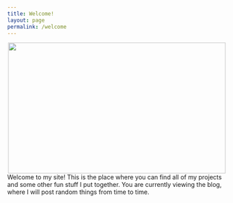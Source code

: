 ```yaml
---
title: Welcome!
layout: page
permalink: /welcome
---
```


<center><img src="https://www.bradykondek.ga/images/b_bird.png" width="500" height="300"></center>
Welcome to my site! This is the place where you can find all of my projects and some other fun stuff I put together. You are currently viewing the blog, where I will post random things from time to time.
